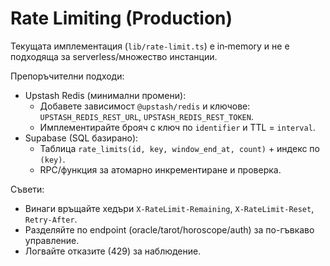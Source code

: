 # Rate Limiting (Production)

Текущата имплементация (`lib/rate-limit.ts`) е in‑memory и не е подходяща за serverless/множество инстанции.

Препоръчителни подходи:

- Upstash Redis (минимални промени):
  - Добавете зависимост `@upstash/redis` и ключове: `UPSTASH_REDIS_REST_URL`, `UPSTASH_REDIS_REST_TOKEN`.
  - Имплементирайте брояч с ключ по `identifier` и TTL = `interval`.
- Supabase (SQL базирано):
  - Таблица `rate_limits(id, key, window_end_at, count)` + индекс по `(key)`.
  - RPC/функция за атомарно инкрементиране и проверка.

Съвети:
- Винаги връщайте хедъри `X-RateLimit-Remaining`, `X-RateLimit-Reset`, `Retry-After`.
- Разделяйте по endpoint (oracle/tarot/horoscope/auth) за по-гъвкаво управление.
- Логвайте отказите (429) за наблюдение.

